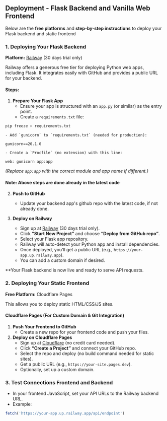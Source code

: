 ## Deployment - Flask Backend and Vanilla Web Frontend

Below are the **free platforms** and **step-by-step instructions** to deploy your Flask backend and static frontend

### 1. Deploying Your Flask Backend

**Platform:** [Railway](https://railway.app/) (30 days trial only)

Railway offers a generous free tier for deploying Python web apps, including Flask. It integrates easily with GitHub and provides a public URL for your backend.

#### **Steps:**

1. **Prepare Your Flask App**
    - Ensure your app is structured with an `app.py` (or similar) as the entry point.
    - Create a `requirements.txt` file:

```bash
pip freeze > requirements.txt
```

    - Add `gunicorn` to `requirements.txt` (needed for production):

```
gunicorn==20.1.0
```

    - Create a `Procfile` (no extension) with this line:

```
web: gunicorn app:app
```

*(Replace `app:app` with the correct module and app name if different.)*
#### **Note: Above steps are done already in the latest code** 


2. **Push to GitHub**
    - Update your backend app's github repo with the latest code, if not already done.
   
3. **Deploy on Railway**
    - Sign up at [Railway](https://railway.app/) (30 days trial only).
    - Click **“Start New Project”** and choose **“Deploy from GitHub repo”**.
    - Select your Flask app repository.
    - Railway will auto-detect your Python app and install dependencies.
    - Once deployed, you’ll get a public URL (e.g., `https://your-app.up.railway.app`).
    - You can add a custom domain if desired.

**Your Flask backend is now live and ready to serve API requests.

### 2. Deploying Your Static Frontend

**Free Platform:** Cloudflare Pages

This allows you to deploy static HTML/CSS/JS sites.


#### **Cloudflare Pages (For Custom Domain \& Git Integration)**

1. **Push Your Frontend to GitHub**
    - Create a new repo for your frontend code and push your files.
2. **Deploy on Cloudflare Pages**
    - Sign up at [Cloudflare](https://pages.cloudflare.com/) (no credit card needed).
    - Click **“Create a Project”** and connect your GitHub repo.
    - Select the repo and deploy (no build command needed for static sites).
    - Get a public URL (e.g., `https://your-site.pages.dev`).
    - Optionally, set up a custom domain.

### 3. Test Connections Frontend and Backend

- In your frontend JavaScript, set your API URLs to the Railway backend URL.
- Example:

```js
fetch('https://your-app.up.railway.app/api/endpoint')
```




